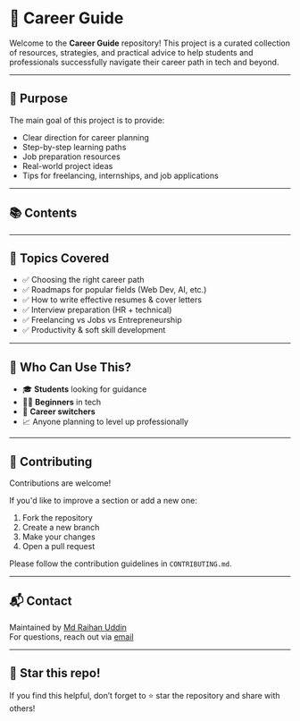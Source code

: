 # 🎯 Career Guide

Welcome to the **Career Guide** repository! This project is a curated collection of resources, strategies, and practical advice to help students and professionals successfully navigate their career path in tech and beyond.

---

## 📌 Purpose

The main goal of this project is to provide:
- Clear direction for career planning
- Step-by-step learning paths
- Job preparation resources
- Real-world project ideas
- Tips for freelancing, internships, and job applications

---

## 📚 Contents


---

## 🧠 Topics Covered

- ✅ Choosing the right career path
- ✅ Roadmaps for popular fields (Web Dev, AI, etc.)
- ✅ How to write effective resumes & cover letters
- ✅ Interview preparation (HR + technical)
- ✅ Freelancing vs Jobs vs Entrepreneurship
- ✅ Productivity & soft skill development

---

## 🚀 Who Can Use This?

- 🎓 **Students** looking for guidance
- 👩‍💻 **Beginners** in tech
- 🔄 **Career switchers**
- 📈 Anyone planning to level up professionally

---

## 🤝 Contributing

Contributions are welcome!

If you'd like to improve a section or add a new one:
1. Fork the repository
2. Create a new branch
3. Make your changes
4. Open a pull request

Please follow the contribution guidelines in `CONTRIBUTING.md`.

---

## 📬 Contact

Maintained by [Md Raihan Uddin](https://github.com/miskaran2002)  
For questions, reach out via [email](mailto:miskaran2002@gmail.com)

---

## 🌟 Star this repo!

If you find this helpful, don’t forget to ⭐ star the repository and share with others!



